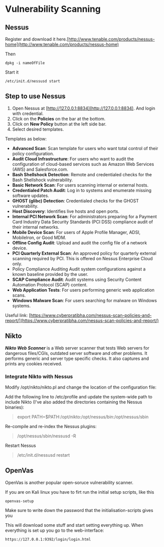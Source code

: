 # Vulnerability Scanning

## Nessus

Register and download it here.[http://www.tenable.com/products/nessus-home](http://www.tenable.com/products/nessus-home)

Then

```text
dpkg -i nameOfFile
```

Start it

```text
/etc/init.d/nessusd start
```

## Step to use Nessus

1. Open Nessus at [http://127.0.0.1:8834](http://127.0.0.1:8834). And login with credential.
2. Click on the **Policies** on the bar at the bottom.
3. Click on  **New Policy** button at the left side bar.
4. Select desired templates.

Templates as below:

* **Advanced Scan**: Scan template for users who want total control of their policy configuration.
* **Audit Cloud Infrastructure**: For users who want to audit the configuration of cloud-based services such as Amazon Web Services \(AWS\) and Salesforce.com.
* **Bash Shellshock Detection**: Remote and credentialed checks for the Bash Shellshock vulnerability.
* **Basic Network Scan**: For users scanning internal or external hosts.
* **Credentialed Patch Audit**: Log in to systems and enumerate missing software updates.
* **GHOST \(glibc\) Detection**: Credentialed checks for the GHOST vulnerability.
* **Host Discovery**: Identifies live hosts and open ports.
* **Internal PCI Network Scan**: For administrators preparing for a Payment Card Industry Data Security Standards \(PCI DSS\) compliance audit of their internal networks.
* **Mobile Device Scan**: For users of Apple Profile Manager, ADSI, MobileIron, or Good MDM.
* **Offline Config Audit**: Upload and audit the config file of a network device.
* **PCI Quarterly External Scan**: An approved policy for quarterly external scanning required by PCI. This is offered on Nessus Enterprise Cloud only.
* Policy Compliance Auditing Audit system configurations against a known baseline provided by the user.
* **SCAP Compliance Audit**: Audit systems using Security Content Automation Protocol \(SCAP\) content.
* **Web Application Tests**: For users performing generic web application scans.
* **Windows Malware Scan**: For users searching for malware on Windows systems.

Useful link: [https://www.cyberpratibha.com/nessus-scan-policies-and-report/](https://www.cyberpratibha.com/nessus-scan-policies-and-report/)

## Nikto

_**Nikto Web Scanner**_ is a Web server scanner that tests Web servers for dangerous files/CGIs, outdated server software and other problems. It performs generic and server type specific checks. It also captures and prints any cookies received.

### Integrate Nikto with Nessus

Modify /opt/nikto/nikto.pl and change the location of the configuration file:

Add the following line to /etc/profile and update the system-wide path to include Nikto \(I've also added the directories containing the Nessus binaries\):

> export PATH=$PATH:/opt/nikto:/opt/nessus/bin:/opt/nessus/sbin

Re-compile and re-index the Nessus plugins:

> /opt/nessus/sbin/nessusd -R

Restart Nessus

> /etc/init.d/nessusd restart

## OpenVas

OpenVas is another popular open-soruce vulnerability scanner.

If you are on Kali linux you have to firt run the initial setup scripts, like this

```text
openvas-setup
```

Make sure to write down the password that the initialisation-scripts gives you

This will download some stuff and start setting everything up. When everything is set up you go to the web-interface:

```text
https://127.0.0.1:9392/login/login.html
```

